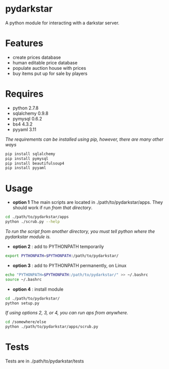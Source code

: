 pydarkstar
==========

A python module for interacting with a darkstar server.

Features
========
* create prices database
* human editable price database
* populate auction house with prices
* buy items put up for sale by players

Requires
========
* python 2.7.8
* sqlalchemy 0.9.8
* pymysql 0.6.2
* bs4 4.3.2
* pyyaml 3.11

*The requirements can be installed using pip, however, there are many other ways*

```bash
pip install sqlalchemy
pip install pymysql
pip install beautifulsoup4
pip install pyyaml
```

Usage
=====

* **option 1**
 The main scripts are located in ./path/to/pydarkstar/apps.
 They should work if run *from that directory*.

 ```bash
 cd ./path/to/pydarkstar/apps
 python ./scrub.py --help
 ```

*To run the script from another directory, you must tell python where the pydarkstar module is.*

* **option 2** : add to PYTHONPATH temporarily

 ```bash
 export PYTHONPATH=$PYTHONPATH:/path/to/pydarkstar/
 ```

* **option 3** : add to PYTHONPATH permanently, on Linux

 ```bash
 echo "PYTHONPATH=$PYTHONPATH:/path/to/pydarkstar/" >> ~/.bashrc
 source ~/.bashrc
 ```

* **option 4** : install module

 ```bash
 cd ./path/to/pydarkstar/
 python setup.py
 ```

*If using options 2, 3, or 4, you can run aps from anywhere.*

 ```bash
 cd /somewhere/else
 python ./path/to/pydarkstar/apps/scrub.py
 ```
 
Tests
=====
Tests are in ./path/to/pydarkstar/tests
